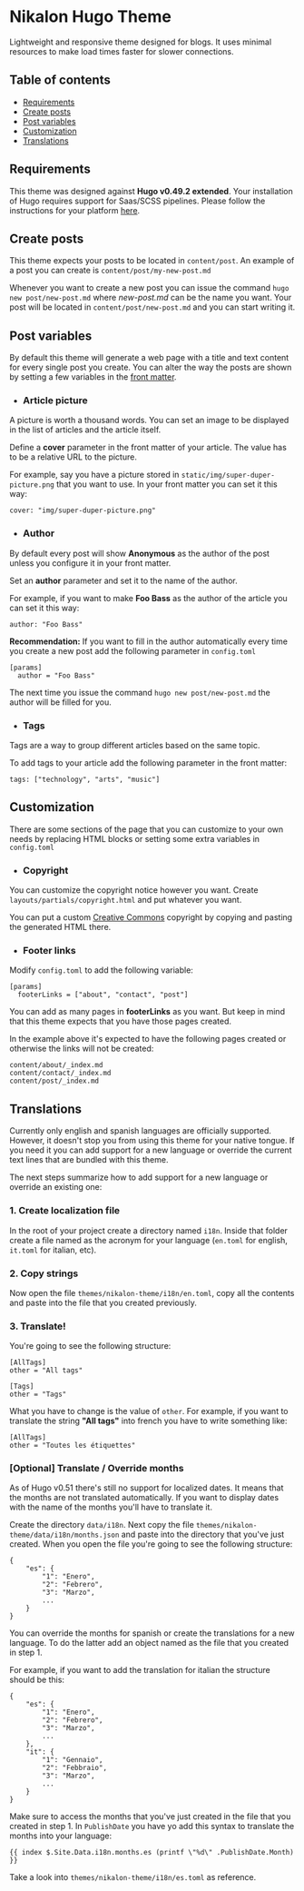 # Nikalon Hugo Theme
Lightweight and responsive theme designed for blogs. It uses minimal resources to make load times faster for slower connections.

## Table of contents
* [Requirements](#requirements)
* [Create posts](#create-posts)
* [Post variables](#post-variables)
* [Customization](#customization)
* [Translations](#translations)

## Requirements
This theme was designed against **Hugo v0.49.2 extended**. Your installation of Hugo requires support for Saas/SCSS pipelines. Please follow the instructions for your platform [here](https://gohugo.io/getting-started/installing/).

## Create posts
This theme expects your posts to be located in `content/post`. An example of a post you can create is `content/post/my-new-post.md`

Whenever you want to create a new post you can issue the command `hugo new post/new-post.md` where *new-post.md* can be the name you want. Your post will be located in `content/post/new-post.md` and you can start writing it.

## Post variables
By default this theme will generate a web page with a title and text content for every single post you create. You can alter the way the posts are shown by setting a few variables in the [front matter](https://gohugo.io/content-management/front-matter).

* ### Article picture
A picture is worth a thousand words. You can set an image to be displayed in the list of articles and the article itself.

Define a **cover** parameter in the front matter of your article. The value has to be a relative URL to the picture.

For example, say you have a picture stored in `static/img/super-duper-picture.png` that you want to use. In your front matter you can set it this way:

```
cover: "img/super-duper-picture.png"
```

* ### Author
By default every post will show **Anonymous** as the author of the post unless you configure it in your front matter.

Set an **author** parameter and set it to the name of the author.

For example, if you want to make **Foo Bass** as the author of the article you can set it this way:

```
author: "Foo Bass"
```

**Recommendation:** If you want to fill in the author automatically every time you create a new post add the following parameter in `config.toml`

```
[params]
  author = "Foo Bass"
```

The next time you issue the command `hugo new post/new-post.md` the author will be filled for you.

* ### Tags
Tags are a way to group different articles based on the same topic.

To add tags to your article add the following parameter in the front matter:

```
tags: ["technology", "arts", "music"]
```

## Customization
There are some sections of the page that you can customize to your own needs by replacing HTML blocks or setting some extra variables in `config.toml`

* ### Copyright
You can customize the copyright notice however you want. Create `layouts/partials/copyright.html` and put whatever you want.

You can put a custom [Creative Commons](https://creativecommons.org/choose/) copyright by copying and pasting the generated HTML there.

* ### Footer links
Modify `config.toml` to add the following variable:

```
[params]
  footerLinks = ["about", "contact", "post"]
```

You can add as many pages in **footerLinks** as you want. But keep in mind that this theme expects that you have those pages created.

In the example above it's expected to have the following pages created or otherwise the links will not be created:

```
content/about/_index.md
content/contact/_index.md
content/post/_index.md
```
## Translations
Currently only english and spanish languages are officially supported. However, it doesn't stop you from using this theme for your native tongue. If you need it you can add support for a new language or override the current text lines that are bundled with this theme.

The next steps summarize how to add support for a new language or override an existing one:

### 1. Create localization file
In the root of your project create a directory named `i18n`. Inside that folder create a file named as the acronym for your language (`en.toml` for english, `it.toml` for italian, etc).

### 2. Copy strings
Now open the file `themes/nikalon-theme/i18n/en.toml`, copy all the contents and paste into the file that you created previously.

### 3. Translate!
You're going to see the following structure:

```
[AllTags]
other = "All tags"

[Tags]
other = "Tags"
```

What you have to change is the value of `other`. For example, if you want to translate the string **"All tags"** into french you have to write something like:

```
[AllTags]
other = "Toutes les étiquettes"
```

### **[Optional]** Translate / Override months

As of Hugo v0.51 there's still no support for localized dates. It means that the months are not translated automatically. If you want to display dates with the name of the months you'll have to translate it.

Create the directory `data/i18n`. Next copy the file `themes/nikalon-theme/data/i18n/months.json` and paste into the directory that you've just created. When you open the file you're going to see the following structure:

```
{
    "es": {
        "1": "Enero",
        "2": "Febrero",
        "3": "Marzo",
        ...
    }
}
```

You can override the months for spanish or create the translations for a new language. To do the latter add an object named as the file that you created in step 1. 

For example, if you want to add the translation for italian the structure should be this:

```
{
    "es": {
        "1": "Enero",
        "2": "Febrero",
        "3": "Marzo",
        ...
    },
    "it": {
        "1": "Gennaio",
        "2": "Febbraio",
        "3": "Marzo",
        ...
    }
}
```
Make sure to access the months that you've just created in the file that you created in step 1. In `PublishDate` you have yo add this syntax to translate the months into your language:

```
{{ index $.Site.Data.i18n.months.es (printf \"%d\" .PublishDate.Month) }}
```

Take a look into `themes/nikalon-theme/i18n/es.toml` as reference.
